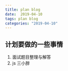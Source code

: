 ```yaml
---
title: plan blog
date:  2019-04-10
tags: plan blog
categories: "2019-04-10"
---
```


## 计划要做的一些事情

1. 面试题目整理与解答
2. js 三小胖